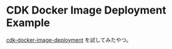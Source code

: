 # CDK Docker Image Deployment Example

[cdk-docker-image-deployment](https://github.com/cdklabs/cdk-docker-image-deployment) を試してみたやつ。
